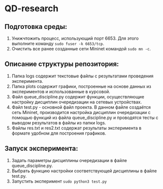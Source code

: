 # QD-research

## Подготовка среды:
1. Унижчтожить процесс, использующий порт 6653. Для этого выполните команду `sudo fuser -k 6653/tcp`.
2. Очистить все ранее созданные сети Mininet командой `sudo mn -c`.
## Описание структуры репозитория:
1. Папка logs содержит текстовые файлы с результатами проведения эксперимента.
2. Папка plots содержит графики, построенные на основе данных из экспериментов и использованные в курсовой.
3. Файл queue_discipline.py содержит функции, осуществляющие настройку дисциплин очередизации на сетевых устройствах.
4. Файл test.py  - основной файл проекта. В данном файле создаётся сеть Mininet, производится настройка дисциплин очередизации с помощью функций из файла queue_discipline.py и проводятся тесты с выводом результатов в файлы из папки logs.
5. Файлы res.txt и res2.txt содержат результаты эксперимента в формате удобном для построения графиков.
## Запуск эксперимента:
1. Задать параметры дисциплины очередизации в файле queue_discipline.py.
2. Выбрать функцию настройки соответствующей дисциплины в файле test.py.
3. Запустить эксперимент `sudo python3 test.py`
